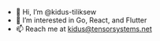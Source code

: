 - 👋 Hi, I’m @kidus-tiliksew
- 👀 I’m interested in Go, React, and Flutter 
- 📫 Reach me at kidus@tensorsystems.net

<!---
kidus-tiliksew/kidus-tiliksew is a ✨ special ✨ repository because its `README.md` (this file) appears on your GitHub profile.
You can click the Preview link to take a look at your changes.
--->
